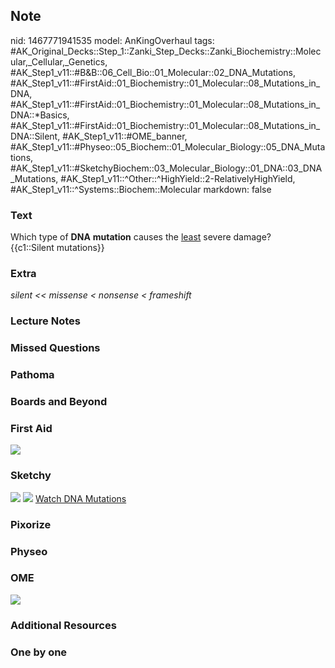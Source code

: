 ## Note
nid: 1467771941535
model: AnKingOverhaul
tags: #AK_Original_Decks::Step_1::Zanki_Step_Decks::Zanki_Biochemistry::Molecular,_Cellular,_Genetics, #AK_Step1_v11::#B&B::06_Cell_Bio::01_Molecular::02_DNA_Mutations, #AK_Step1_v11::#FirstAid::01_Biochemistry::01_Molecular::08_Mutations_in_DNA, #AK_Step1_v11::#FirstAid::01_Biochemistry::01_Molecular::08_Mutations_in_DNA::*Basics, #AK_Step1_v11::#FirstAid::01_Biochemistry::01_Molecular::08_Mutations_in_DNA::Silent, #AK_Step1_v11::#OME_banner, #AK_Step1_v11::#Physeo::05_Biochem::01_Molecular_Biology::05_DNA_Mutations, #AK_Step1_v11::#SketchyBiochem::03_Molecular_Biology::01_DNA::03_DNA_Mutations, #AK_Step1_v11::^Other::^HighYield::2-RelativelyHighYield, #AK_Step1_v11::^Systems::Biochem::Molecular
markdown: false

### Text
<div>
  Which type of <b>DNA</b> <b>mutation</b> causes the <u>least</u>
  severe damage?
</div>
<div>
  {{c1::Silent mutations}}
</div>

### Extra
<i>silent << missense < nonsense < frameshift</i>

### Lecture Notes


### Missed Questions


### Pathoma


### Boards and Beyond


### First Aid
<img src="tmp_tJCbR.png">

### Sketchy
<img src="DNA%20Mutations.png"> <img src=
"Screen%20Shot%202022-01-30%20at%209.49.33%20AM.png"> <a href=
"https://dashboard.sketchy.com/study/medical/courses/medical-biochemistry/units/medical-biochemistry-molecular-biology/videos/medical-biochemistry-molecular-biology-dna-dna-mutations?utm_source=anki&utm_medium=partnership&utm_campaign=february_update&utm_content=medical">
Watch DNA Mutations</a>

### Pixorize


### Physeo


### OME
<div class="ome-widget">
  <a href="https://onlinemeded.org?ref=anki"><img src=
  "_OME_AnkiFlashcards_General_3.png"></a>
</div>

### Additional Resources


### One by one

